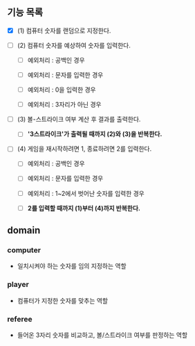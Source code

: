 ## 기능 목록

- [x] (1) 컴퓨터 숫자를 랜덤으로 지정한다.


- [ ] (2) 컴퓨터 숫자를 예상하여 숫자를 입력한다.
  - [ ] 예외처리 : 공백인 경우
  - [ ] 예외처리 : 문자를 입력한 경우
  - [ ] 예외처리 : 0을 입력한 경우
  - [ ] 예외처리 : 3자리가 아닌 경우


- [ ] (3) 볼-스트라이크 여부 계산 후 결과를 출력한다.
  - [ ] **'3스트라이크'가 출력될 때까지 (2)와 (3)을 반복한다.**


- [ ] (4) 게임을 재시작하려면 1, 종료하려면 2를 입력한다.
  - [ ] 예외처리 : 공백인 경우
  - [ ] 예외처리 : 문자를 입력한 경우
  - [ ] 예외처리 : 1~2에서 벗어난 숫자를 입력한 경우
  - [ ] **2를 입력할 때까지 (1)부터 (4)까지 반복한다.**


## domain

### computer
- 일치시켜야 하는 숫자를 임의 지정하는 역할

### player
- 컴퓨터가 지정한 숫자를 맞추는 역할

### referee
- 들어온 3자리 숫자를 비교하고, 볼/스트라이크 여부를 판정하는 역할
